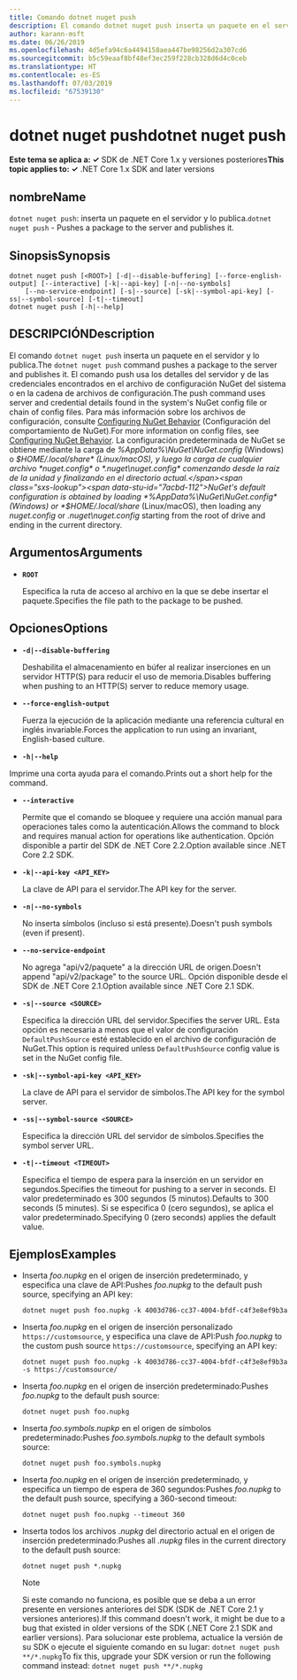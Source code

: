 ```yaml
---
title: Comando dotnet nuget push
description: El comando dotnet nuget push inserta un paquete en el servidor y lo publica.
author: karann-msft
ms.date: 06/26/2019
ms.openlocfilehash: 4d5efa94c6a4494158aea447be98256d2a307cd6
ms.sourcegitcommit: b5c59eaaf8bf48ef3ec259f228cb328d6d4c0ceb
ms.translationtype: HT
ms.contentlocale: es-ES
ms.lasthandoff: 07/03/2019
ms.locfileid: "67539130"
---
```

# <a name="dotnet-nuget-push"></a><span data-ttu-id="7acbd-103">dotnet nuget push</span><span class="sxs-lookup"><span data-stu-id="7acbd-103">dotnet nuget push</span></span>

<span data-ttu-id="7acbd-104">**Este tema se aplica a: ✓** SDK de .NET Core 1.x y versiones posteriores</span><span class="sxs-lookup"><span data-stu-id="7acbd-104">**This topic applies to: ✓** .NET Core 1.x SDK and later versions</span></span>

<!-- todo: uncomment when all CLI commands are reviewed
[!INCLUDE [topic-appliesto-net-core-all](../../../includes/topic-appliesto-net-core-all.md)]
-->

## <a name="name"></a><span data-ttu-id="7acbd-105">nombre</span><span class="sxs-lookup"><span data-stu-id="7acbd-105">Name</span></span>

<span data-ttu-id="7acbd-106">`dotnet nuget push`: inserta un paquete en el servidor y lo publica.</span><span class="sxs-lookup"><span data-stu-id="7acbd-106">`dotnet nuget push` - Pushes a package to the server and publishes it.</span></span>

## <a name="synopsis"></a><span data-ttu-id="7acbd-107">Sinopsis</span><span class="sxs-lookup"><span data-stu-id="7acbd-107">Synopsis</span></span>

```
dotnet nuget push [<ROOT>] [-d|--disable-buffering] [--force-english-output] [--interactive] [-k|--api-key] [-n|--no-symbols]
    [--no-service-endpoint] [-s|--source] [-sk|--symbol-api-key] [-ss|--symbol-source] [-t|--timeout]
dotnet nuget push [-h|--help]
```

## <a name="description"></a><span data-ttu-id="7acbd-108">DESCRIPCIÓN</span><span class="sxs-lookup"><span data-stu-id="7acbd-108">Description</span></span>

<span data-ttu-id="7acbd-109">El comando `dotnet nuget push` inserta un paquete en el servidor y lo publica.</span><span class="sxs-lookup"><span data-stu-id="7acbd-109">The `dotnet nuget push` command pushes a package to the server and publishes it.</span></span> <span data-ttu-id="7acbd-110">El comando push usa los detalles del servidor y de las credenciales encontrados en el archivo de configuración NuGet del sistema o en la cadena de archivos de configuración.</span><span class="sxs-lookup"><span data-stu-id="7acbd-110">The push command uses server and credential details found in the system's NuGet config file or chain of config files.</span></span> <span data-ttu-id="7acbd-111">Para más información sobre los archivos de configuración, consulte [Configuring NuGet Behavior](/nuget/consume-packages/configuring-nuget-behavior) (Configuración del comportamiento de NuGet).</span><span class="sxs-lookup"><span data-stu-id="7acbd-111">For more information on config files, see [Configuring NuGet Behavior](/nuget/consume-packages/configuring-nuget-behavior).</span></span> <span data-ttu-id="7acbd-112">La configuración predeterminada de NuGet se obtiene mediante la carga de *%AppData%\NuGet\NuGet.config* (Windows) o *$HOME/.local/share* (Linux/macOS), y luego la carga de cualquier archivo *nuget.config* o *.nuget\nuget.config* comenzando desde la raíz de la unidad y finalizando en el directorio actual.</span><span class="sxs-lookup"><span data-stu-id="7acbd-112">NuGet's default configuration is obtained by loading *%AppData%\NuGet\NuGet.config* (Windows) or *$HOME/.local/share* (Linux/macOS), then loading any *nuget.config* or *.nuget\nuget.config* starting from the root of drive and ending in the current directory.</span></span>

## <a name="arguments"></a><span data-ttu-id="7acbd-113">Argumentos</span><span class="sxs-lookup"><span data-stu-id="7acbd-113">Arguments</span></span>

* **`ROOT`**

  <span data-ttu-id="7acbd-114">Especifica la ruta de acceso al archivo en la que se debe insertar el paquete.</span><span class="sxs-lookup"><span data-stu-id="7acbd-114">Specifies the file path to the package to be pushed.</span></span>

## <a name="options"></a><span data-ttu-id="7acbd-115">Opciones</span><span class="sxs-lookup"><span data-stu-id="7acbd-115">Options</span></span>

* **`-d|--disable-buffering`**

  <span data-ttu-id="7acbd-116">Deshabilita el almacenamiento en búfer al realizar inserciones en un servidor HTTP(S) para reducir el uso de memoria.</span><span class="sxs-lookup"><span data-stu-id="7acbd-116">Disables buffering when pushing to an HTTP(S) server to reduce memory usage.</span></span>

* **`--force-english-output`**

  <span data-ttu-id="7acbd-117">Fuerza la ejecución de la aplicación mediante una referencia cultural en inglés invariable.</span><span class="sxs-lookup"><span data-stu-id="7acbd-117">Forces the application to run using an invariant, English-based culture.</span></span>

* **`-h|--help`**

<span data-ttu-id="7acbd-118">Imprime una corta ayuda para el comando.</span><span class="sxs-lookup"><span data-stu-id="7acbd-118">Prints out a short help for the command.</span></span>

* **`--interactive`**

  <span data-ttu-id="7acbd-119">Permite que el comando se bloquee y requiere una acción manual para operaciones tales como la autenticación.</span><span class="sxs-lookup"><span data-stu-id="7acbd-119">Allows the command to block and requires manual action for operations like authentication.</span></span> <span data-ttu-id="7acbd-120">Opción disponible a partir del SDK de .NET Core 2.2.</span><span class="sxs-lookup"><span data-stu-id="7acbd-120">Option available since .NET Core 2.2 SDK.</span></span>

* **`-k|--api-key <API_KEY>`**

  <span data-ttu-id="7acbd-121">La clave de API para el servidor.</span><span class="sxs-lookup"><span data-stu-id="7acbd-121">The API key for the server.</span></span>

* **`-n|--no-symbols`**

  <span data-ttu-id="7acbd-122">No inserta símbolos (incluso si está presente).</span><span class="sxs-lookup"><span data-stu-id="7acbd-122">Doesn't push symbols (even if present).</span></span>

* **`--no-service-endpoint`**

  <span data-ttu-id="7acbd-123">No agrega "api/v2/paquete" a la dirección URL de origen.</span><span class="sxs-lookup"><span data-stu-id="7acbd-123">Doesn't append "api/v2/package" to the source URL.</span></span> <span data-ttu-id="7acbd-124">Opción disponible desde el SDK de .NET Core 2.1.</span><span class="sxs-lookup"><span data-stu-id="7acbd-124">Option available since .NET Core 2.1 SDK.</span></span>

* **`-s|--source <SOURCE>`**

  <span data-ttu-id="7acbd-125">Especifica la dirección URL del servidor.</span><span class="sxs-lookup"><span data-stu-id="7acbd-125">Specifies the server URL.</span></span> <span data-ttu-id="7acbd-126">Esta opción es necesaria a menos que el valor de configuración `DefaultPushSource` esté establecido en el archivo de configuración de NuGet.</span><span class="sxs-lookup"><span data-stu-id="7acbd-126">This option is required unless `DefaultPushSource` config value is set in the NuGet config file.</span></span>

* **`-sk|--symbol-api-key <API_KEY>`**

  <span data-ttu-id="7acbd-127">La clave de API para el servidor de símbolos.</span><span class="sxs-lookup"><span data-stu-id="7acbd-127">The API key for the symbol server.</span></span>

* **`-ss|--symbol-source <SOURCE>`**

  <span data-ttu-id="7acbd-128">Especifica la dirección URL del servidor de símbolos.</span><span class="sxs-lookup"><span data-stu-id="7acbd-128">Specifies the symbol server URL.</span></span>

* **`-t|--timeout <TIMEOUT>`**

  <span data-ttu-id="7acbd-129">Especifica el tiempo de espera para la inserción en un servidor en segundos.</span><span class="sxs-lookup"><span data-stu-id="7acbd-129">Specifies the timeout for pushing to a server in seconds.</span></span> <span data-ttu-id="7acbd-130">El valor predeterminado es 300 segundos (5 minutos).</span><span class="sxs-lookup"><span data-stu-id="7acbd-130">Defaults to 300 seconds (5 minutes).</span></span> <span data-ttu-id="7acbd-131">Si se especifica 0 (cero segundos), se aplica el valor predeterminado.</span><span class="sxs-lookup"><span data-stu-id="7acbd-131">Specifying 0 (zero seconds) applies the default value.</span></span>

## <a name="examples"></a><span data-ttu-id="7acbd-132">Ejemplos</span><span class="sxs-lookup"><span data-stu-id="7acbd-132">Examples</span></span>

* <span data-ttu-id="7acbd-133">Inserta *foo.nupkg* en el origen de inserción predeterminado, y especifica una clave de API:</span><span class="sxs-lookup"><span data-stu-id="7acbd-133">Pushes *foo.nupkg* to the default push source, specifying an API key:</span></span>

  ```console
  dotnet nuget push foo.nupkg -k 4003d786-cc37-4004-bfdf-c4f3e8ef9b3a
  ```

* <span data-ttu-id="7acbd-134">Inserta *foo.nupkg* en el origen de inserción personalizado `https://customsource`, y especifica una clave de API:</span><span class="sxs-lookup"><span data-stu-id="7acbd-134">Push *foo.nupkg* to the custom push source `https://customsource`, specifying an API key:</span></span>

  ```console
  dotnet nuget push foo.nupkg -k 4003d786-cc37-4004-bfdf-c4f3e8ef9b3a -s https://customsource/
  ```

* <span data-ttu-id="7acbd-135">Inserta *foo.nupkg* en el origen de inserción predeterminado:</span><span class="sxs-lookup"><span data-stu-id="7acbd-135">Pushes *foo.nupkg* to the default push source:</span></span>

  ```console
  dotnet nuget push foo.nupkg
  ```

* <span data-ttu-id="7acbd-136">Inserta *foo.symbols.nupkp* en el origen de símbolos predeterminado:</span><span class="sxs-lookup"><span data-stu-id="7acbd-136">Pushes *foo.symbols.nupkg* to the default symbols source:</span></span>

  ```console
  dotnet nuget push foo.symbols.nupkg
  ```

* <span data-ttu-id="7acbd-137">Inserta *foo.nupkg* en el origen de inserción predeterminado, y especifica un tiempo de espera de 360 segundos:</span><span class="sxs-lookup"><span data-stu-id="7acbd-137">Pushes *foo.nupkg* to the default push source, specifying a 360-second timeout:</span></span>

  ```console
  dotnet nuget push foo.nupkg --timeout 360
  ```

* <span data-ttu-id="7acbd-138">Inserta todos los archivos *.nupkg*  del directorio actual en el origen de inserción predeterminado:</span><span class="sxs-lookup"><span data-stu-id="7acbd-138">Pushes all *.nupkg* files in the current directory to the default push source:</span></span>

  ```console
  dotnet nuget push *.nupkg
  ```
  
  > [!NOTE]
  > <span data-ttu-id="7acbd-139">Si este comando no funciona, es posible que se deba a un error presente en versiones anteriores del SDK (SDK de .NET Core 2.1 y versiones anteriores).</span><span class="sxs-lookup"><span data-stu-id="7acbd-139">If this command doesn't work, it might be due to a bug that existed in older versions of the SDK (.NET Core 2.1 SDK and earlier versions).</span></span>
  > <span data-ttu-id="7acbd-140">Para solucionar este problema, actualice la versión de su SDK o ejecute el siguiente comando en su lugar: `dotnet nuget push **/*.nupkg`</span><span class="sxs-lookup"><span data-stu-id="7acbd-140">To fix this, upgrade your SDK version or run the following command instead: `dotnet nuget push **/*.nupkg`</span></span>
